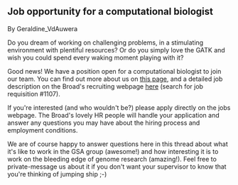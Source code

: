 ## Job opportunity for a computational biologist

By Geraldine_VdAuwera

<p>Do you dream of working on challenging problems, in a stimulating environment with plentiful resources? Or do you simply love the GATK and wish you could spend every waking moment playing with it?</p>

<p>Good news! We have a position open for a computational biologist to join our team. You can find out more about us on <a rel="nofollow" href="http://www.broadinstitute.org/gatk/about/who-we-are">this page</a>, and a detailed job description on the Broad's recruiting webpage <a rel="nofollow" href="http://www.broadinstitute.org/careers/job-openings/job-openings-0">here</a> (search for job requisition #1107).</p>

<p>If you're interested (and who wouldn't be?) please apply directly on the jobs webpage. The Broad's lovely HR people will handle your application and answer any questions you may have about the hiring process and employment conditions.</p>

<p>We are of course happy to answer questions here in this thread about what it's like to work in the GSA group (awesome!) and how interesting it is to work on the bleeding edge of genome research (amazing!). Feel free to private-message us about it if you don't want your supervisor to know that you're thinking of jumping ship ;-)</p>

